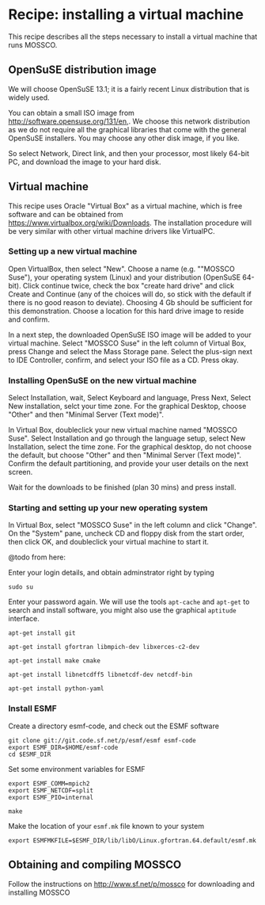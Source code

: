 # Recipe: installing a virtual machine

This recipe describes all the steps necessary to install a virtual machine that runs MOSSCO.  

## OpenSuSE distribution image

We will choose OpenSuSE 13.1; it is a fairly recent Linux distribution that is widely used.

You can obtain a small ISO image from <http://software.opensuse.org/131/en,>.  We choose this network distribution as we do not require all the graphical libraries that come with the general OpenSuSE installers.  You may choose any other disk image, if you like. 

So select Network, Direct link, and then your processor,  most likely 64-bit PC, and download the image to your hard disk. 



## Virtual machine

This recipe uses Oracle "Virtual Box" as a virtual machine, which is free software and can be obtained from <https://www.virtualbox.org/wiki/Downloads>.  The installation procedure will be very similar with other virtual machine drivers like VirtualPC.

 

### Setting up a new virtual machine


Open VirtualBox, then select "New".  Choose a name (e.g. ""MOSSCO Suse"), your operating system (Linux) and your distribution (OpenSuSE 64-bit). Click continue twice, check the box "create hard drive" and click Create and Continue (any of the choices will do, so stick with the default if there is no good reason to deviate). Choosing 4 Gb should be sufficient for this demonstration. Choose a location for this hard drive image to reside and confirm.

In a next step, the downloaded OpenSuSE ISO image will be added to your virtual machine. Select "MOSSCO Suse" in the left column of Virtual Box, press Change and select the Mass Storage pane. Select the plus-sign next to IDE Controller, confirm, and select your  ISO file as a CD. Press okay.

### Installing OpenSuSE on the new virtual machine

Select Installation, wait, 
Select Keyboard and language, Press Next, Select New installation, selct your time zone.  For the graphical Desktop, choose "Other" and then "Minimal Server (Text mode)".  


In Virtual Box, doubleclick your new virtual machine named "MOSSCO Suse".  Select Installation and go through the language setup, select New Installation, select the time zone. For the graphical desktop,  do not choose the default, but choose "Other" and then "Minimal Server (Text mode)". Confirm the default partitioning, and provide your user details on the next screen.  

Wait for the downloads to be finished (plan 30 mins) and press install. 

### Starting and setting up your new operating system

In Virtual Box, select "MOSSCO Suse" in the left column and click "Change".  On the "System" pane, uncheck CD and floppy disk from the start order, then click OK, and doubleclick your virtual machine to start it. 

@todo from here:

Enter your login details, and obtain adminstrator right by typing

	sudo su
	
Enter your password again.  We will use the tools `apt-cache` and `apt-get` to search and install software, you might also use the graphical `aptitude` interface.

	apt-get install git

	apt-get install gfortran libmpich-dev libxerces-c2-dev 
	
	apt-get install make cmake
	
	apt-get install libnetcdff5 libnetcdf-dev netcdf-bin
	
	apt-get install python-yaml
	
### Install ESMF

Create a directory esmf-code, and check out the ESMF software

    git clone git://git.code.sf.net/p/esmf/esmf esmf-code
	export ESMF_DIR=$HOME/esmf-code	
	cd $ESMF_DIR
	
	
Set some environment variables for ESMF

	export ESMF_COMM=mpich2
	export ESMF_NETCDF=split	
	export ESMF_PIO=internal
	
	make
	
Make the location of your `esmf.mk` file known to your system
	
	export ESMFMKFILE=$ESMF_DIR/lib/libO/Linux.gfortran.64.default/esmf.mk
	
## Obtaining and compiling MOSSCO

Follow the instructions on <http://www.sf.net/p/mossco> for downloading and installing MOSSCO

